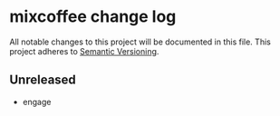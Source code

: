# mixcoffee change log

All notable changes to this project will be documented in this file.
This project adheres to [Semantic Versioning](http://semver.org/).

## Unreleased
* engage
